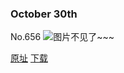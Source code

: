 ### October 30th
No.656
![图片不见了~~~](https://imgs.xkcd.com/comics/october_30th.png)

[原址](https://xkcd.com//656) [下载](https://imgs.xkcd.com/comics/october_30th.png)

